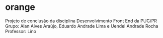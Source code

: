 # orange
Projeto de conclusão da disciplina Desenvolvimento Front End da PUC/PR
Grupo: Alan Alves Araújo, Eduardo Andrade Lima e Uendel Andrade Rocha
Professor: Lino
